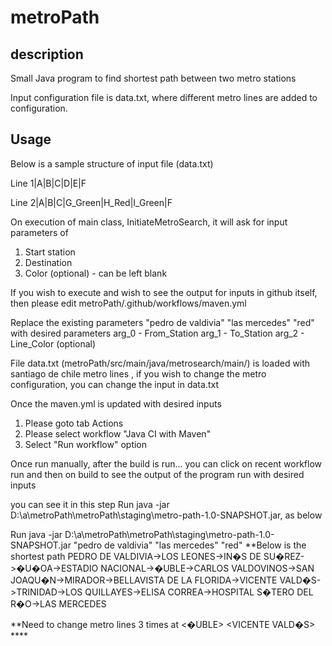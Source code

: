 # metroPath

## description
Small Java program to find shortest path between two metro stations

Input configuration file is data.txt, where different metro lines are added to configuration.

## Usage
Below is a sample structure of input file (data.txt)

Line 1|A|B|C|D|E|F

Line 2|A|B|C|G_Green|H_Red|I_Green|F

On execution of main class, InitiateMetroSearch, it will ask for input parameters of 
1) Start station
2) Destination
3) Color (optional) - can be left blank

If you wish to execute and wish to see the output for inputs in github itself, then please edit metroPath/.github/workflows/maven.yml

Replace the existing parameters "pedro de valdivia" "las mercedes" "red" with desired parameters
arg_0 - From_Station
arg_1 - To_Station
arg_2 - Line_Color (optional)

File data.txt (metroPath/src/main/java/metrosearch/main/) is loaded with santiago de chile metro lines , if you wish to change the metro configuration, you can change the input in data.txt

Once the maven.yml is updated with desired inputs

1) Please goto tab Actions
2) Please select workflow "Java CI with Maven"
3) Select "Run workflow" option

Once run manually, after the build is run... you can click on recent workflow run and then on build to see the output of the program run with desired inputs

you can see it in this step Run java -jar D:\a\metroPath\metroPath\staging\metro-path-1.0-SNAPSHOT.jar, as below

Run java -jar D:\a\metroPath\metroPath\staging\metro-path-1.0-SNAPSHOT.jar "pedro de valdivia" "las mercedes" "red"
**Below is the shortest path 
PEDRO DE VALDIVIA->LOS LEONES->IN�S DE SU�REZ->�U�OA->ESTADIO NACIONAL->�UBLE->CARLOS VALDOVINOS->SAN JOAQU�N->MIRADOR->BELLAVISTA DE LA FLORIDA->VICENTE VALD�S->TRINIDAD->LOS QUILLAYES->ELISA CORREA->HOSPITAL S�TERO DEL R�O->LAS MERCEDES

**Need to change metro lines 3 times at <LOS LEONES> <�UBLE> <VICENTE VALD�S> ****
